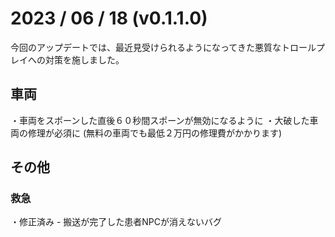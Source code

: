 # 2023 / 06 / 18 (v0.1.1.0)
今回のアップデートでは、最近見受けられるようになってきた悪質なトロールプレイへの対策を施しました。

## 車両
・車両をスポーンした直後６０秒間スポーンが無効になるように
・大破した車両の修理が必須に (無料の車両でも最低２万円の修理費がかかります)

## その他
### 救急
・修正済み - 搬送が完了した患者NPCが消えないバグ
